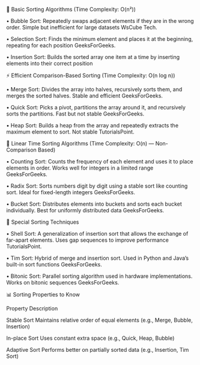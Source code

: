 🧮 Basic Sorting Algorithms (Time Complexity: O(n²))

• Bubble Sort: Repeatedly swaps adjacent elements if they are in the wrong order. Simple but inefficient for large datasets WsCube Tech.

• Selection Sort: Finds the minimum element and places it at the beginning, repeating for each position GeeksForGeeks.

• Insertion Sort: Builds the sorted array one item at a time by inserting elements into their correct position 

⚡ Efficient Comparison-Based Sorting (Time Complexity: O(n log n))

• Merge Sort: Divides the array into halves, recursively sorts them, and merges the sorted halves. Stable and efficient GeeksForGeeks.

• Quick Sort: Picks a pivot, partitions the array around it, and recursively sorts the partitions. Fast but not stable GeeksForGeeks.

• Heap Sort: Builds a heap from the array and repeatedly extracts the maximum element to sort. Not stable TutorialsPoint.



🚀 Linear Time Sorting Algorithms (Time Complexity: O(n) — Non-Comparison Based)

• Counting Sort: Counts the frequency of each element and uses it to place elements in order. Works well for integers in a limited range GeeksForGeeks.

• Radix Sort: Sorts numbers digit by digit using a stable sort like counting sort. Ideal for fixed-length integers GeeksForGeeks.

• Bucket Sort: Distributes elements into buckets and sorts each bucket individually. Best for uniformly distributed data GeeksForGeeks.


🧠 Special Sorting Techniques

• Shell Sort: A generalization of insertion sort that allows the exchange of far-apart elements. Uses gap sequences to improve performance TutorialsPoint.

• Tim Sort: Hybrid of merge and insertion sort. Used in Python and Java’s built-in sort functions GeeksForGeeks.

• Bitonic Sort: Parallel sorting algorithm used in hardware implementations. Works on bitonic sequences GeeksForGeeks.


📊 Sorting Properties to Know

Property	Description	

Stable Sort	Maintains relative order of equal elements (e.g., Merge, Bubble, Insertion)	

In-place Sort	Uses constant extra space (e.g., Quick, Heap, Bubble)	

Adaptive Sort	Performs better on partially sorted data (e.g., Insertion, Tim Sort)	
